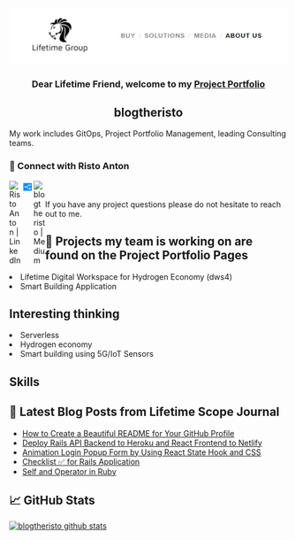 <p align="center">
  <a href="https://lifetime.fi/" target="_blank" rel="noreferrer"><img src="https://github.com/blogtheristo/blogtheristo/blob/main/images/GitHub_kuva1.jpg" alt="my banner"></a>
</p>

<h3 align="center">
Dear Lifetime Friend, welcome to my <a href="https://lifetime.fi/" target="_blank" rel="noreferrer">Project Portfolio</a>
</h3>

<h2 align="center">
blogtheristo 
</h2> 

My work includes GitOps, Project Portfolio Management, leading Consulting teams.

### 🤝 Connect with Risto Anton

<a href="https://www.linkedin.com/in/ristoanton/"><img align="left" src="https://raw.githubusercontent.com/blogtheristo/blogtheristo/main/images/linkedin.svg" alt="Risto Anton | LinkedIn" width="21px"/></a>
<a href="https://stackshare.io/blogtheristo"><img align="left" src="https://raw.githubusercontent.com/blogtheristo/blogtheristo/main/images/stack.jpg" alt="blogtheristo | StackShare" width="23px"/></a>
<a href="https://blogtheristo.medium.com/"><img align="left" src="https://raw.githubusercontent.com/blogtheristo/blogtheristo/main/images/medium.svg" alt="blogtheristo | Medium" width="21px"/></a>
</br>
</br>
If you have any project questions please do not hesitate to reach out to me.

## 🔭 Projects my team is working on are found on the Project Portfolio Pages

<li> Lifetime Digital Workspace for Hydrogen Economy (dws4) </li>
<li> Smart Building Application </li>

## Interesting thinking

<li> Serverless </li>
<li> Hydrogen economy </li>
<li> Smart building using 5G/IoT Sensors </li>

## Skills

<a frameborder="0" data-theme="dark" data-layers="1,2,3,4" data-stack-embed="true" href="https://embed.stackshare.io/stacks/embed/54314549573f5de4669a6fe82c898f"/></a>
<script async src="https://cdn1.stackshare.io/javascripts/client-code.js" charset="utf-8"></script>



## 📝 Latest Blog Posts from Lifetime Scope Journal

- [How to Create a Beautiful README for Your GitHub Profile](https://yushi95.medium.com/how-to-create-a-beautiful-readme-for-your-github-profile-36957caa711c)
- [Deploy Rails API Backend to Heroku and React Frontend to Netlify](https://yushi95.medium.com/deploy-rails-api-backend-to-heroku-and-react-frontend-to-netlify-b515239d5022)
- [Animation Login Popup Form by Using React State Hook and CSS](https://medium.com/geekculture/animation-login-popup-form-by-using-react-state-hook-and-css-7ecf803f1fa9)
- [Checklist ✅ for Rails Application](https://yushi95.medium.com/checklist-for-rails-application-30868cb4f48b)
- [Self and Operator in Ruby](https://blog.usejournal.com/self-in-ruby-5e8a91fa4602)

## 📈 GitHub Stats 

[![blogtheristo github stats](https://github-readme-stats.vercel.app/api?username=blogtheristo)](https://github.com/blogtheristo)

